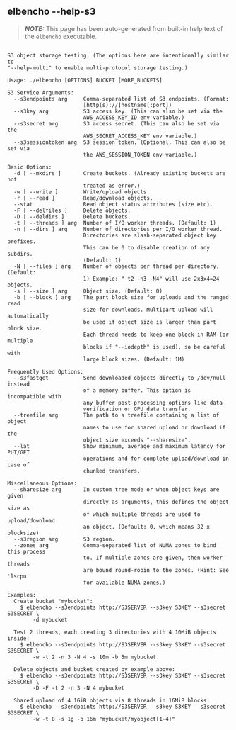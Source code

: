 ## elbencho --help-s3

> **_NOTE:_**  This page has been auto-generated from built-in help text of the `elbencho` executable.

<pre><code>
S3 object storage testing. (The options here are intentionally similar to
"--help-multi" to enable multi-protocol storage testing.)

Usage: ./elbencho [OPTIONS] BUCKET [MORE_BUCKETS]

S3 Service Arguments:
  --s3endpoints arg     Comma-separated list of S3 endpoints. (Format: 
                        [http(s)://]hostname[:port])
  --s3key arg           S3 access key. (This can also be set via the 
                        AWS_ACCESS_KEY_ID env variable.)
  --s3secret arg        S3 access secret. (This can also be set via the 
                        AWS_SECRET_ACCESS_KEY env variable.)
  --s3sessiontoken arg  S3 session token. (Optional. This can also be set via 
                        the AWS_SESSION_TOKEN env variable.)

Basic Options:
  -d [ --mkdirs ]       Create buckets. (Already existing buckets are not 
                        treated as error.)
  -w [ --write ]        Write/upload objects.
  -r [ --read ]         Read/download objects.
  --stat                Read object status attributes (size etc).
  -F [ --delfiles ]     Delete objects.
  -D [ --deldirs ]      Delete buckets.
  -t [ --threads ] arg  Number of I/O worker threads. (Default: 1)
  -n [ --dirs ] arg     Number of directories per I/O worker thread. 
                        Directories are slash-separated object key prefixes. 
                        This can be 0 to disable creation of any subdirs. 
                        (Default: 1)
  -N [ --files ] arg    Number of objects per thread per directory. (Default: 
                        1) Example: "-t2 -n3 -N4" will use 2x3x4=24 objects.
  -s [ --size ] arg     Object size. (Default: 0)
  -b [ --block ] arg    The part block size for uploads and the ranged read 
                        size for downloads. Multipart upload will automatically
                        be used if object size is larger than part block size. 
                        Each thread needs to keep one block in RAM (or multiple
                        blocks if "--iodepth" is used), so be careful with 
                        large block sizes. (Default: 1M)

Frequently Used Options:
  --s3fastget           Send downloaded objects directly to /dev/null instead 
                        of a memory buffer. This option is incompatible with 
                        any buffer post-processing options like data 
                        verification or GPU data transfer.
  --treefile arg        The path to a treefile containing a list of object 
                        names to use for shared upload or download if the 
                        object size exceeds "--sharesize".
  --lat                 Show minimum, average and maximum latency for PUT/GET 
                        operations and for complete upload/download in case of 
                        chunked transfers.

Miscellaneous Options:
  --sharesize arg       In custom tree mode or when object keys are given 
                        directly as arguments, this defines the object size as 
                        of which multiple threads are used to upload/download 
                        an object. (Default: 0, which means 32 x blocksize)
  --s3region arg        S3 region.
  --zones arg           Comma-separated list of NUMA zones to bind this process
                        to. If multiple zones are given, then worker threads 
                        are bound round-robin to the zones. (Hint: See 'lscpu' 
                        for available NUMA zones.)

Examples:
  Create bucket "mybucket":
    $ elbencho --s3endpoints http://S3SERVER --s3key S3KEY --s3secret S3SECRET \
        -d mybucket

  Test 2 threads, each creating 3 directories with 4 10MiB objects inside:
    $ elbencho --s3endpoints http://S3SERVER --s3key S3KEY --s3secret S3SECRET \
        -w -t 2 -n 3 -N 4 -s 10m -b 5m mybucket

  Delete objects and bucket created by example above:
    $ elbencho --s3endpoints http://S3SERVER --s3key S3KEY --s3secret S3SECRET \
        -D -F -t 2 -n 3 -N 4 mybucket

  Shared upload of 4 1GiB objects via 8 threads in 16MiB blocks:
    $ elbencho --s3endpoints http://S3SERVER --s3key S3KEY --s3secret S3SECRET \
        -w -t 8 -s 1g -b 16m "mybucket/myobject[1-4]"
</code></pre>
